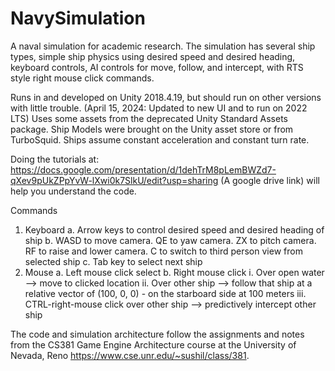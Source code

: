 # NavySimulation
A naval simulation for academic research. The simulation has several ship types, simple ship physics using desired speed and desired heading, keyboard controls, AI controls for move, follow, and intercept, with RTS style right mouse click commands.

Runs in and developed on Unity 2018.4.19, but should run on other versions with little trouble. (April 15, 2024: Updated to new UI and to run on 2022 LTS)
Uses some assets from the deprecated Unity Standard Assets package. Ship Models were brought on the Unity asset store or from TurboSquid.
Ships assume constant acceleration and constant turn rate.

Doing the tutorials at: https://docs.google.com/presentation/d/1dehTrM8pLemBWZd7-qXev9pUkZPpYvW-lXwi0k7SlkU/edit?usp=sharing (A google drive link) will help you understand the code.

Commands
1. Keyboard
  a. Arrow keys to control desired speed and desired heading of ship
  b. WASD to move camera. QE to yaw camera. ZX to pitch camera. RF to raise and lower camera. C to switch to third person view from selected ship
  c. Tab key to select next ship
2. Mouse
  a. Left mouse click select
  b. Right mouse click
    i. Over open water --> move to clicked location
    ii. Over other ship --> follow that ship at a relative vector of (100, 0, 0) -  on the starboard side at 100 meters
    iii. CTRL-right-mouse click over other ship --> predictively intercept other ship

The code and simulation architecture follow the assignments and notes from the CS381 Game Engine Architecture course at the University of Nevada, Reno
https://www.cse.unr.edu/~sushil/class/381.
